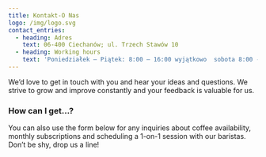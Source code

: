 ```yaml
---
title: Kontakt-O Nas
logo: /img/logo.svg
contact_entries:
  - heading: Adres
    text: 06-400 Ciechanów; ul. Trzech Stawów 10
  - heading: Working hours
    text: 'Poniedziałek – Piątek: 8:00 – 16:00 wyjątkowo  sobota 8:00 - 14:00'
---
```


We’d love to get in touch with you and hear your ideas and
questions. We strive to grow and improve constantly and your feedback
is valuable for us.

<h3 class="f4 b lh-title mb2">How can I get…?</h3>

You can also use the form below for any inquiries about coffee
availability, monthly subscriptions and scheduling a 1-on-1 session
with our baristas. Don’t be shy, drop us a line!
